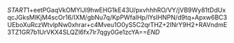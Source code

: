 $START$1+eetPGaqVkOMYlJl9hwEHG1kE43U/pxvhhhRO/VY/jVB9Wy81tDdUxqcJGksMlKjM4scOr16/IXM/gbNu7q/KpPWfalHp/lYsIHNPN/d9tq+Apxw6BC3UEboXuRczWtvlpNw0xhrar+c4Mveu1O0yS5C2qrTHZ+2INrY9H2+RAVndmE3TZ1GR7b1UrVKX4SLQZl6fx7lr7qgy0Ge1zcYA==$END$
